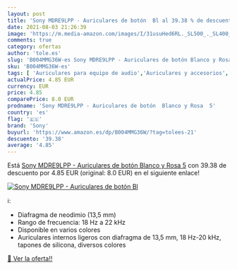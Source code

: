```yaml
---
layout: post
title: 'Sony MDRE9LPP - Auriculares de botón  Bl al 39.38 % de descuento'
date: 2021-08-03 21:26:39
image: 'https://m.media-amazon.com/images/I/31usuHed6RL._SL500_._SL400_.jpg'
comments: true
category: ofertas
author: 'tole.es'
slug: 'B004MMG36W-es Sony MDRE9LPP - Auriculares de botón Blanco y Rosa 5'
sku: 'B004MMG36W-es'
tags: [ 'Auriculares para equipo de audio','Auriculares y accesorios','Electrónica','auriculares','sony', ]
actualPrice: 4.85 EUR
currency: EUR
price: 4.85
comparePrice: 8.0 EUR
prodname: 'Sony MDRE9LPP - Auriculares de botón  Blanco y Rosa  5'
country: 'es'
flag: '🇪🇸'
brand: 'Sony'
buyurl: 'https://www.amazon.es/dp/B004MMG36W/?tag=tolees-21'
descuento: '39.38'
average: '4.85'
---
```


Está [Sony MDRE9LPP - Auriculares de botón  Blanco y Rosa  5](https://www.amazon.es/dp/B004MMG36W/?tag=tolees-21) con 39.38 de descuento por 4.85 EUR (original: 8.0 EUR) en el siguiente enlace!

[![Sony MDRE9LPP - Auriculares de botón  Bl](https://m.media-amazon.com/images/I/31usuHed6RL._SL500_._SL400_.jpg)](https://www.amazon.es/dp/B004MMG36W/?tag=tolees-21)

ℹ️:

- Diafragma de neodimio (13,5 mm)
- Rango de frecuencia: 18 Hz a 22 kHz
- Disponible en varios colores
- Auriculares internos ligeros con diafragma de 13,5 mm, 18 Hz-20 kHz, tapones de silicona, diversos colores

[🛒 Ver la oferta!!](https://www.amazon.es/dp/B004MMG36W/?tag=tolees-21)

